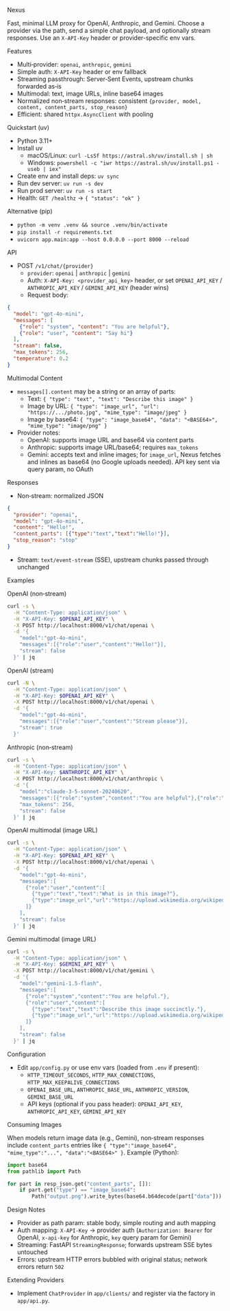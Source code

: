 Nexus

Fast, minimal LLM proxy for OpenAI, Anthropic, and Gemini. Choose a provider via the path, send a simple chat payload, and optionally stream responses. Use an `X-API-Key` header or provider-specific env vars.

Features

- Multi‑provider: `openai`, `anthropic`, `gemini`
- Simple auth: `X-API-Key` header or env fallback
- Streaming passthrough: Server‑Sent Events, upstream chunks forwarded as‑is
- Multimodal: text, image URLs, inline base64 images
- Normalized non‑stream responses: consistent `{provider, model, content, content_parts, stop_reason}`
- Efficient: shared `httpx.AsyncClient` with pooling

Quickstart (uv)

- Python 3.11+
- Install uv
  - macOS/Linux: `curl -LsSf https://astral.sh/uv/install.sh | sh`
  - Windows: `powershell -c "iwr https://astral.sh/uv/install.ps1 -useb | iex"`
- Create env and install deps: `uv sync`
- Run dev server: `uv run -s dev`
- Run prod server: `uv run -s start`
- Health: `GET /healthz` → `{ "status": "ok" }`

Alternative (pip)

- `python -m venv .venv && source .venv/bin/activate`
- `pip install -r requirements.txt`
- `uvicorn app.main:app --host 0.0.0.0 --port 8000 --reload`

API

- POST `/v1/chat/{provider}`
  - `provider`: `openai` | `anthropic` | `gemini`
  - Auth: `X-API-Key: <provider_api_key>` header, or set `OPENAI_API_KEY` / `ANTHROPIC_API_KEY` / `GEMINI_API_KEY` (header wins)
  - Request body:

```json
{
  "model": "gpt-4o-mini",
  "messages": [
    {"role": "system", "content": "You are helpful"},
    {"role": "user", "content": "Say hi"}
  ],
  "stream": false,
  "max_tokens": 256,
  "temperature": 0.2
}
```

Multimodal Content

- `messages[].content` may be a string or an array of parts:
  - Text: `{ "type": "text", "text": "Describe this image" }`
  - Image by URL: `{ "type": "image_url", "url": "https://.../photo.jpg", "mime_type": "image/jpeg" }`
  - Image by base64: `{ "type": "image_base64", "data": "<BASE64>", "mime_type": "image/png" }`
- Provider notes:
  - OpenAI: supports image URL and base64 via content parts
  - Anthropic: supports image URL/base64; requires `max_tokens`
  - Gemini: accepts text and inline images; for `image_url`, Nexus fetches and inlines as base64 (no Google uploads needed). API key sent via query param, no OAuth

Responses

- Non‑stream: normalized JSON

```json
{
  "provider": "openai",
  "model": "gpt-4o-mini",
  "content": "Hello!",
  "content_parts": [{"type":"text","text":"Hello!"}],
  "stop_reason": "stop"
}
```

- Stream: `text/event-stream` (SSE), upstream chunks passed through unchanged

Examples

OpenAI (non‑stream)

```bash
curl -s \
  -H "Content-Type: application/json" \
  -H "X-API-Key: $OPENAI_API_KEY" \
  -X POST http://localhost:8000/v1/chat/openai \
  -d '{
    "model":"gpt-4o-mini",
    "messages":[{"role":"user","content":"Hello!"}],
    "stream": false
  }' | jq
```

OpenAI (stream)

```bash
curl -N \
  -H "Content-Type: application/json" \
  -H "X-API-Key: $OPENAI_API_KEY" \
  -X POST http://localhost:8000/v1/chat/openai \
  -d '{
    "model":"gpt-4o-mini",
    "messages":[{"role":"user","content":"Stream please"}],
    "stream": true
  }'
```

Anthropic (non‑stream)

```bash
curl -s \
  -H "Content-Type: application/json" \
  -H "X-API-Key: $ANTHROPIC_API_KEY" \
  -X POST http://localhost:8000/v1/chat/anthropic \
  -d '{
    "model":"claude-3-5-sonnet-20240620",
    "messages":[{"role":"system","content":"You are helpful"},{"role":"user","content":"Hello!"}],
    "max_tokens": 256,
    "stream": false
  }' | jq
```

OpenAI multimodal (image URL)

```bash
curl -s \
  -H "Content-Type: application/json" \
  -H "X-API-Key: $OPENAI_API_KEY" \
  -X POST http://localhost:8000/v1/chat/openai \
  -d '{
    "model":"gpt-4o-mini",
    "messages":[
      {"role":"user","content":[
        {"type":"text","text":"What is in this image?"},
        {"type":"image_url","url":"https://upload.wikimedia.org/wikipedia/commons/3/3c/Shaki_waterfall.jpg"}
      ]}
    ],
    "stream": false
  }' | jq
```

Gemini multimodal (image URL)

```bash
curl -s \
  -H "Content-Type: application/json" \
  -H "X-API-Key: $GEMINI_API_KEY" \
  -X POST http://localhost:8000/v1/chat/gemini \
  -d '{
    "model":"gemini-1.5-flash",
    "messages":[
      {"role":"system","content":"You are helpful."},
      {"role":"user","content":[
        {"type":"text","text":"Describe this image succinctly."},
        {"type":"image_url","url":"https://upload.wikimedia.org/wikipedia/commons/3/3c/Shaki_waterfall.jpg"}
      ]}
    ],
    "stream": false
  }' | jq
```

Configuration

- Edit `app/config.py` or use env vars (loaded from `.env` if present):
  - `HTTP_TIMEOUT_SECONDS`, `HTTP_MAX_CONNECTIONS`, `HTTP_MAX_KEEPALIVE_CONNECTIONS`
  - `OPENAI_BASE_URL`, `ANTHROPIC_BASE_URL`, `ANTHROPIC_VERSION`, `GEMINI_BASE_URL`
  - API keys (optional if you pass header): `OPENAI_API_KEY`, `ANTHROPIC_API_KEY`, `GEMINI_API_KEY`

Consuming Images

When models return image data (e.g., Gemini), non‑stream responses include `content_parts` entries like `{ "type":"image_base64", "mime_type":"...", "data":"<BASE64>" }`. Example (Python):

```python
import base64
from pathlib import Path

for part in resp_json.get("content_parts", []):
    if part.get("type") == "image_base64":
        Path("output.png").write_bytes(base64.b64decode(part["data"]))
```

Design Notes

- Provider as path param: stable body, simple routing and auth mapping
- Auth mapping: `X-API-Key` → provider auth (`Authorization: Bearer` for OpenAI, `x-api-key` for Anthropic, `key` query param for Gemini)
- Streaming: FastAPI `StreamingResponse`; forwards upstream SSE bytes untouched
- Errors: upstream HTTP errors bubbled with original status; network errors return `502`

Extending Providers

- Implement `ChatProvider` in `app/clients/` and register via the factory in `app/api.py`.
